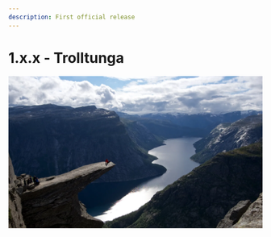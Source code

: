 ```yaml
---
description: First official release
---
```


# 1.x.x - Trolltunga

![](../../.gitbook/assets/image%20%285%29%20%283%29%20%282%29.png)

